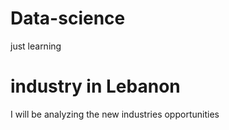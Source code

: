 # Data-science
just learning
# industry in Lebanon
I will be analyzing the new industries opportunities
